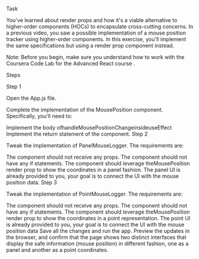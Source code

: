 Task

You've learned about render props and how it's a viable alternative to higher-order components (HOCs) to encapsulate cross-cutting concerns. In a previous video, you saw a possible implementation of a mouse position tracker using higher-order components. In this exercise, you'll implement the same specifications but using a render prop component instead.

Note: Before you begin, make sure you understand how to work with the Coursera Code Lab for the 
Advanced React course
.

Steps

Step 1

Open the App.js file.

Complete the implementation of the MousePosition component. Specifically, you'll need to:

Implement the body ofhandleMousePositionChangeinsideuseEffect    
Implement the return statement of the component.
Step 2

Tweak the implementation of PanelMouseLogger. The requirements are:

The component should not receive any props.
The component should not have any if statements.
The component should leverage theMousePosition render prop to show the coordinates in a panel fashion. The panel UI is already provided to you, your goal is to connect the UI with the mouse position data.
Step 3

Tweak the implementation of PointMouseLogger. The requirements are:

The component should not receive any props.
The component should not have any if statements.
The component should leverage theMousePosition render prop to show the coordinates in a point representation. The point UI is already provided to you, your goal is to connect the UI with the mouse position data
Save all the changes and run the app. Preview the updates in the browser, and confirm that the page shows two distinct interfaces that display the safe information (mouse position) in different fashion, one as a panel and another as a point coordinates.

  

